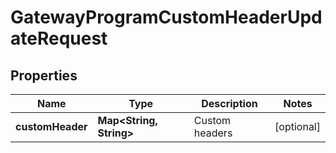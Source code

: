 
# GatewayProgramCustomHeaderUpdateRequest

## Properties
Name | Type | Description | Notes
------------ | ------------- | ------------- | -------------
**customHeader** | **Map&lt;String, String&gt;** | Custom headers |  [optional]



